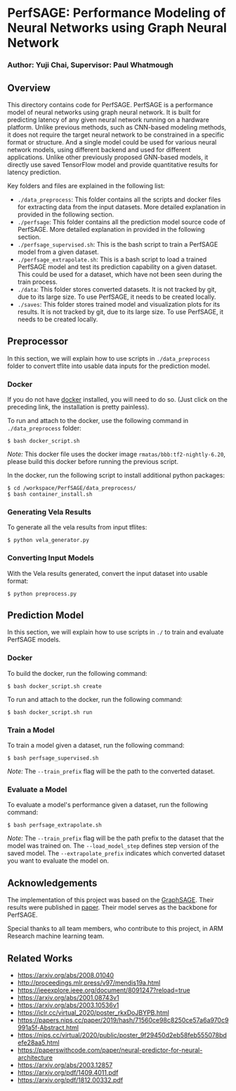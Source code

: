 # PerfSAGE: Performance Modeling of Neural Networks using Graph Neural Network

### Author: Yuji Chai, Supervisor: Paul Whatmough
## Overview

This directory contains code for PerfSAGE. PerfSAGE is a performance model of neural networks using graph neural network. It is built for predicting latency of any given neural network running on a hardware platform. Unlike previous methods, such as CNN-based modeling methods, it does not require the target neural network to be constrained in a specific format or structure. And a single model could be used for various neural network models, using different backend and used for different applications. Unlike other previously proposed GNN-based models, it directly use saved TensorFlow model and provide quantitative results for latency prediction. 

Key folders and files are explained in the following list:
* `./data_preprocess`: This folder contains all the scripts and docker files for extracting data from the input datasets. More detailed explanation in provided in the following section. 
* `./perfsage`: This folder contains all the prediction model source code of PerfSAGE. More detailed explanation in provided in the following section.
* `./perfsage_supervised.sh`: This is the bash script to train a PerfSAGE model from a given dataset.
* `./perfsage_extrapolate.sh`: This is a bash script to load a trained PerfSAGE model and test its prediction capability on a given dataset. This could be used for a dataset, which have not been seen during the train process.
* `./data`: This folder stores converted datasets. It is not tracked by git, due to its large size. To use PerfSAGE, it needs to be created locally. 
* `./saves`: This folder stores trained model and visualization plots for its results. It is not tracked by git, due to its large size. To use PerfSAGE, it needs to be created locally. 

## Preprocessor
In this section, we will explain how to use scripts in `./data_preprocess` folder to convert tflite into usable data inputs for the prediction model.

### Docker

If you do not have [docker](https://docs.docker.com/) installed, you will need to do so. (Just click on the preceding link, the installation is pretty painless).  

To run and attach to the docker, use the following command in `./data_preprocess` folder:

	$ bash docker_script.sh

*Note:* This docker file uses the docker image `rmatas/bbb:tf2-nightly-6.20`, please build this docker before running the previous script.

In the docker, run the following script to install additional python packages:

	$ cd /workspace/PerfSAGE/data_preprocess/
	$ bash container_install.sh

### Generating Vela Results

To generate all the vela results from input tflites:
	
	$ python vela_generator.py

### Converting Input Models

With the Vela results generated, convert the input dataset into usable format:
	
	$ python preprocess.py

## Prediction Model
In this section, we will explain how to use scripts in `./` to train and evaluate PerfSAGE models.

### Docker
To build the docker, run the following command:
	
	$ bash docker_script.sh create

To run and attach to the docker, run the following command:

	$ bash docker_script.sh run

### Train a Model

To train a model given a dataset, run the following command:

	$ bash perfsage_supervised.sh

*Note:* The `--train_prefix` flag will be the path to the converted dataset. 

### Evaluate a Model

To evaluate a model's performance given a dataset, run the following command:

	$ bash perfsage_extrapolate.sh

*Note:* The `--train_prefix` flag will be the path prefix to the dataset that the model was trained on. The `--load_model_step` defines step version of the saved model. The `--extrapolate_prefix` indicates which converted dataset you want to evaluate the model on.

## Acknowledgements

The implementation of this project was based on the [GraphSAGE](http://snap.stanford.edu/graphsage/). Their results were published in [paper](https://arxiv.org/pdf/1706.02216.pdf). Their model serves as the backbone for PerfSAGE.

Special thanks to all team members, who contribute to this project, in ARM Research machine learning team. 

## Related Works 

* https://arxiv.org/abs/2008.01040
* http://proceedings.mlr.press/v97/mendis19a.html
* https://ieeexplore.ieee.org/document/8091247?reload=true
* https://arxiv.org/abs/2001.08743v1
* https://arxiv.org/abs/2003.10536v1
* https://iclr.cc/virtual_2020/poster_rkxDoJBYPB.html
* https://papers.nips.cc/paper/2019/hash/71560ce98c8250ce57a6a970c9991a5f-Abstract.html
* https://nips.cc/virtual/2020/public/poster_9f29450d2eb58feb555078bdefe28aa5.html
* https://paperswithcode.com/paper/neural-predictor-for-neural-architecture
* https://arxiv.org/abs/2003.12857
* https://arxiv.org/pdf/1409.4011.pdf
* https://arxiv.org/pdf/1812.00332.pdf
